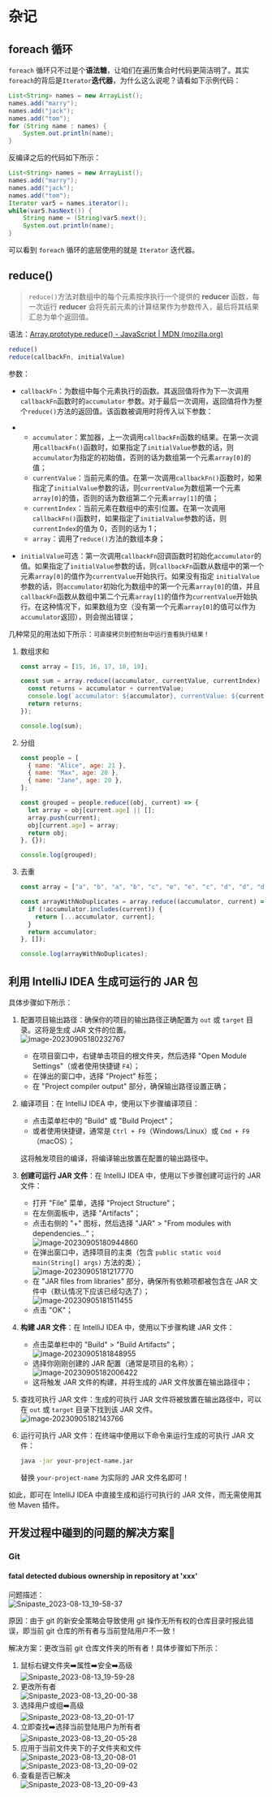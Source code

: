 # 杂记

## foreach 循环

`foreach` 循环只不过是个**语法糖**，让咱们在遍历集合时代码更简洁明了。其实`foreach`的背后是`Iterator`**迭代器**，为什么这么说呢？请看如下示例代码：

```java
List<String> names = new ArrayList();
names.add("marry");
names.add("jack");
names.add("tom");
for (String name : names) {
    System.out.println(name);
}
```

反编译之后的代码如下所示：

```java
List<String> names = new ArrayList();
names.add("marry");
names.add("jack");
names.add("tom");
Iterator var5 = names.iterator();
while(var5.hasNext()) {
    String name = (String)var5.next();
    System.out.println(name);
}
```

可以看到 `foreach` 循环的底层使用的就是 `Iterator` 迭代器。

## reduce()

> `reduce()`方法对数组中的每个元素按序执行一个提供的 **reducer** 函数，每一次运行 **reducer** 会将先前元素的计算结果作为参数传入，最后将其结果汇总为单个返回值。

语法：[Array.prototype.reduce() - JavaScript | MDN (mozilla.org)](https://developer.mozilla.org/zh-CN/docs/Web/JavaScript/Reference/Global_Objects/Array/reduce)

```javascript
reduce()
reduce(callbackFn, initialValue)
```

参数：

- `callbackFn`：为数组中每个元素执行的函数。其返回值将作为下一次调用`callbackFn`函数时的`accumulator` 参数。对于最后一次调用，返回值将作为整个`reduce()`方法的返回值。该函数被调用时将传入以下参数：

- - `accumulator`：累加器，上一次调用`callbackFn`函数的结果。在第一次调用`callbackFn()`函数时，如果指定了`initialValue`参数的话，则`accumulator`为指定的初始值，否则的话为数组第一个元素`array[0]`的值；
  - `currentValue`：当前元素的值。在第一次调用`callbackFn()`函数时，如果指定了`initialValue`参数的话，则`currentValue`为数组第一个元素`array[0]`的值，否则的话为数组第二个元素`array[1]`的值；
  - `currentIndex`：当前元素在数组中的索引位置。在第一次调用`callbackFn()`函数时，如果指定了`initialValue`参数的话，则`currentIndex`的值为 0，否则的话为 1；
  - `array`：调用了`reduce()`方法的数组本身；

- `initialValue`可选：第一次调用`callbackFn`回调函数时初始化`accumulator`的值。如果指定了`initialValue`参数的话，则`callbackFn`函数从数组中的第一个元素`array[0]`的值作为`currentValue`开始执行。如果没有指定 `initialValue`参数的话，则`accumulator`初始化为数组中的第一个元素`array[0]`的值，并且`callbackFn`函数从数组中第二个元素`array[1]`的值作为`currentValue`开始执行。在这种情况下，如果数组为空（没有第一个元素`array[0]`的值可以作为`accumulator`返回），则会抛出错误；

几种常见的用法如下所示：<span style="font-size: 12px;">可直接拷贝到控制台中运行查看执行结果！</span>

1. 数组求和

   ```javascript
   const array = [15, 16, 17, 18, 19];
   
   const sum = array.reduce((accumulator, currentValue, currentIndex) => {
     const returns = accumulator + currentValue;
     console.log(`accumulator: ${accumulator}, currentValue: ${currentValue}, index: ${currentIndex}, returns: ${returns}`);
     return returns;
   });
   
   console.log(sum);
   ```

2. 分组

   ```javascript
   const people = [
     { name: "Alice", age: 21 },
     { name: "Max", age: 20 },
     { name: "Jane", age: 20 },
   ];
   
   const grouped = people.reduce((obj, current) => {
     let array = obj[current.age] || [];
     array.push(current);
     obj[current.age] = array;
     return obj;
   }, {});
   
   console.log(grouped);
   ```

3. 去重

   ```javascript
   const array = ["a", "b", "a", "b", "c", "e", "e", "c", "d", "d", "d", "d"];
   
   const arrayWithNoDuplicates = array.reduce((accumulator, current) => {
     if (!accumulator.includes(current)) {
       return [...accumulator, current];
     }
     return accumulator;
   }, []);
   
   console.log(arrayWithNoDuplicates);
   ```

## 利用 IntelliJ IDEA 生成可运行的 JAR 包

具体步骤如下所示：

1. 配置项目输出路径：确保你的项目的输出路径正确配置为 `out` 或 `target` 目录。这将是生成 JAR 文件的位置。<br />![image-20230905180232767](https://fastly.jsdelivr.net/gh/xihuanxiaorang/img/202309051802867.png)
   - 在项目窗口中，右键单击项目的根文件夹，然后选择 "Open Module Settings"（或者使用快捷键 `F4`）；
   - 在弹出的窗口中，选择 "Project" 标签；
   - 在 "Project compiler output" 部分，确保输出路径设置正确；

1. 编译项目：在 IntelliJ IDEA 中，使用以下步骤编译项目：

   - 点击菜单栏中的 "Build" 或 "Build Project"；
   - 或者使用快捷键，通常是 `Ctrl + F9`（Windows/Linux）或 `Cmd + F9`（macOS）；

   这将触发项目的编译，将编译输出放置在配置的输出路径中。

2. **创建可运行 JAR 文件**：在 IntelliJ IDEA 中，使用以下步骤创建可运行的 JAR 文件：

   - 打开 "File" 菜单，选择 "Project Structure"；
   - 在左侧面板中，选择 "Artifacts"；
   - 点击右侧的 "+" 图标，然后选择 "JAR" > "From modules with dependencies..."；<br />![image-20230905180944860](https://fastly.jsdelivr.net/gh/xihuanxiaorang/img/202309051809932.png)
   - 在弹出窗口中，选择项目的主类（包含 `public static void main(String[] args)` 方法的类）；<br />![image-20230905181217770](https://fastly.jsdelivr.net/gh/xihuanxiaorang/img/202309051812849.png)
   - 在 "JAR files from libraries" 部分，确保所有依赖项都被包含在 JAR 文件中（默认情况下应该已经勾选了）；<br />![image-20230905181511455](https://fastly.jsdelivr.net/gh/xihuanxiaorang/img/202309051815517.png)
   - 点击 "OK"；

3. **构建 JAR 文件**：在 IntelliJ IDEA 中，使用以下步骤构建 JAR 文件：

   - 点击菜单栏中的 "Build" > "Build Artifacts"；<br />![image-20230905181848955](https://fastly.jsdelivr.net/gh/xihuanxiaorang/img/202309051818002.png)
   - 选择你刚刚创建的 JAR 配置（通常是项目的名称）；<br />![image-20230905182006422](https://fastly.jsdelivr.net/gh/xihuanxiaorang/img/202309051820461.png)
   - 这将触发 JAR 文件的构建，并将生成的 JAR 文件放置在输出路径中；

4. 查找可执行 JAR 文件：生成的可执行 JAR 文件将被放置在输出路径中，可以在 `out` 或 `target` 目录下找到该 JAR 文件。<br />![image-20230905182143766](https://fastly.jsdelivr.net/gh/xihuanxiaorang/img/202309051821822.png)

5. 运行可执行 JAR 文件：在终端中使用以下命令来运行生成的可执行 JAR 文件：

   ```bash
   java -jar your-project-name.jar
   ```

   替换 `your-project-name` 为实际的 JAR 文件名即可！

如此，即可在 IntelliJ IDEA 中直接生成和运行可执行的 JAR 文件，而无需使用其他 Maven 插件。

## 开发过程中碰到的问题的解决方案🚀

### Git

#### fatal detected dubious ownership in repository at 'xxx'

问题描述：<br />![Snipaste_2023-08-13_19-58-37](https://fastly.jsdelivr.net/gh/xihuanxiaorang/img/202308132015079.png)

原因：由于 git 的新安全策略会导致使用 git 操作无所有权的仓库目录时报此错误，即当前 git 仓库的所有者与当前登陆用户不一致！

解决方案：更改当前 git 仓库文件夹的所有者！具体步骤如下所示：

1. 鼠标右键文件夹➡️属性➡️安全➡️高级 <br />![Snipaste_2023-08-13_19-59-28](https://fastly.jsdelivr.net/gh/xihuanxiaorang/img/202308132016267.png)
2. 更改所有者 <br />![Snipaste_2023-08-13_20-00-38](https://fastly.jsdelivr.net/gh/xihuanxiaorang/img/202308132017219.png)
3. 选择用户或组➡️高级 <br />![Snipaste_2023-08-13_20-01-17](https://fastly.jsdelivr.net/gh/xihuanxiaorang/img/202308132017292.png)
4. 立即查找➡️选择当前登陆用户为所有者 <br />![Snipaste_2023-08-13_20-05-28](https://fastly.jsdelivr.net/gh/xihuanxiaorang/img/202308132018349.png)
5. 应用于当前文件夹下的子文件夹和文件 <br />![Snipaste_2023-08-13_20-08-01](https://fastly.jsdelivr.net/gh/xihuanxiaorang/img/202308132021398.png) <br />![Snipaste_2023-08-13_20-09-02](https://fastly.jsdelivr.net/gh/xihuanxiaorang/img/202308132021006.png)
6. 查看是否已解决 <br />![Snipaste_2023-08-13_20-09-43](https://fastly.jsdelivr.net/gh/xihuanxiaorang/img/202308132023173.png)

